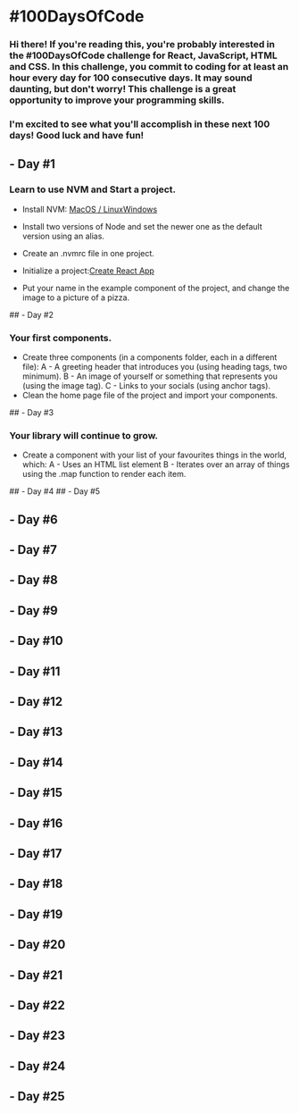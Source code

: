 # #100DaysOfCode

### Hi there! If you're reading this, you're probably interested in the #100DaysOfCode challenge for React, JavaScript, HTML and CSS. In this challenge, you commit to coding for at least an hour every day for 100 consecutive days. It may sound daunting, but don't worry! This challenge is a great opportunity to improve your programming skills.

### I'm excited to see what you'll accomplish in these next 100 days! Good luck and have fun!


## - Day #1
### Learn to use NVM and Start a project.

- Install NVM: [MacOS / Linux](https://github.com/nvm-sh/nvm)[Windows](https://github.com/coreybutler/nvm-windows)
- Install two versions of Node and set the newer one as the default version using an alias.
- Create an .nvmrc file in one project.

- Initialize a project:[Create React App](https://create-react-app.dev/docs/getting-started)
- Put your name in the example component of the project, and change the image to a picture of a pizza.

## - Day #2
### Your first components.

- Create three components (in a components folder, each in a different file):
    A - A greeting header that introduces you (using heading tags, two minimum).
    B - An image of yourself or something that represents you (using the image tag).
    C - Links to your socials (using anchor tags).
- Clean the home page file of the project and import your components.    

## - Day #3
### Your library will continue to grow.

- Create a component with your list of your favourites things in the world, which:
    A - Uses an HTML list element
    B - Iterates over an array of things using the .map function to render each item.

## - Day #4
## - Day #5
## - Day #6
## - Day #7
## - Day #8
## - Day #9
## - Day #10
## - Day #11
## - Day #12
## - Day #13
## - Day #14
## - Day #15
## - Day #16
## - Day #17
## - Day #18
## - Day #19
## - Day #20
## - Day #21
## - Day #22
## - Day #23
## - Day #24
## - Day #25


